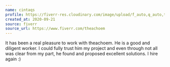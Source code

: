 ```yaml
---
name: cintaqs
profile: https://fiverr-res.cloudinary.com/image/upload/f_auto,q_auto,t_profile_small/v1/attachments/profile/photo/cc76bc4299268e3767e0dcda61fc2302-1599828047844/b9e5a804-4339-4dd9-a915-36f87adb5b2d.jpg
created_at: 2020-09-21
source: fiverr
source_url: https://www.fiverr.com/theachoem
---
```

It has been a real pleasure to work with theachoem. He is a good and diligent worker. I could fully trust him my project and even through not all was clear from my part, he found and proposed excellent solutions. I hire again :)